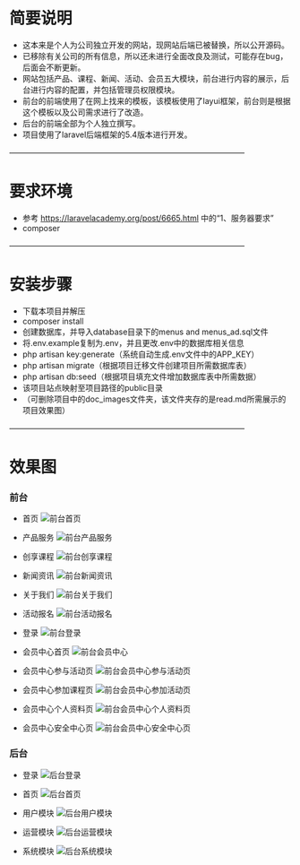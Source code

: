 # 简要说明
- 这本来是个人为公司独立开发的网站，现网站后端已被替换，所以公开源码。
- 已移除有关公司的所有信息，所以还未进行全面改良及测试，可能存在bug，后面会不断更新。
- 网站包括产品、课程、新闻、活动、会员五大模块，前台进行内容的展示，后台进行内容的配置，并包括管理员权限模块。
- 前台的前端使用了在网上找来的模板，该模板使用了layui框架，前台则是根据这个模板以及公司需求进行了改造。
- 后台的前端全部为个人独立撰写。
- 项目使用了laravel后端框架的5.4版本进行开发。

——————————————————————————————
# 要求环境
- 参考 https://laravelacademy.org/post/6665.html 中的“1、服务器要求”
- composer

——————————————————————————————
# 安装步骤
- 下载本项目并解压
- composer install
- 创建数据库，并导入database目录下的menus and menus_ad.sql文件
- 将.env.example复制为.env，并且更改.env中的数据库相关信息
- php artisan key:generate（系统自动生成.env文件中的APP_KEY）
- php artisan migrate（根据项目迁移文件创建项目所需数据库表）
- php artisan db:seed（根据项目填充文件增加数据库表中所需数据）
- 该项目站点映射至项目路径的public目录
- （可删除项目中的doc_images文件夹，该文件夹存的是read.md所需展示的项目效果图）

——————————————————————————————
# 效果图
### 前台
- 首页
![前台首页](./doc_images/index.png)

- 产品服务
![前台产品服务](./doc_images/product.png)

- 创享课程
![前台创享课程](./doc_images/course.png)

- 新闻资讯
![前台新闻资讯](./doc_images/new.png)

- 关于我们
![前台关于我们](./doc_images/about.png)

- 活动报名
![前台活动报名](./doc_images/active.png)

- 登录
![前台登录](./doc_images/login.png)

- 会员中心首页
![前台会员中心](./doc_images/user.png)

- 会员中心参与活动页
![前台会员中心参与活动页](./doc_images/user_active.png)

- 会员中心参加课程页
![前台会员中心参加活动页](./doc_images/user_course.png)

- 会员中心个人资料页
![前台会员中心个人资料页](./doc_images/user_profile.png)

- 会员中心安全中心页
![前台会员中心安全中心页](./doc_images/user_security.png)


### 后台
- 登录
![后台登录](./doc_images/admin_login.png)

- 首页
![后台首页](./doc_images/admin_index.png)

- 用户模块
![后台用户模块](./doc_images/admin_user.png)

- 运营模块
![后台运营模块](./doc_images/admin_article.png)

- 系统模块
![后台系统模块](./doc_images/admin_role.png)


